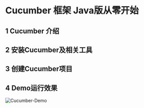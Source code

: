 # Cucumber 框架 Java版从零开始
## 1  Cucumber 介绍
## 2 安装Cucumber及相关工具
## 3 创建Cucumber项目
## 4 Demo运行效果
![Cucumber-Demo](https://devopstools.cn/images/cucumber-start-demo.gif)
